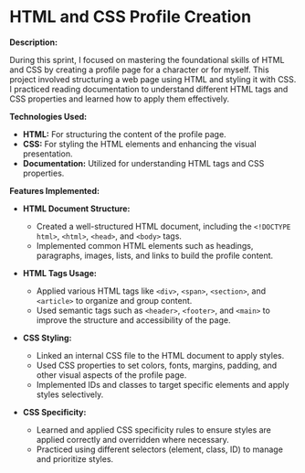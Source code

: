 # HTML and CSS Profile Creation

**Description:**

During this sprint, I focused on mastering the foundational skills of HTML and CSS by creating a profile page for a character or for myself. This project involved structuring a web page using HTML and styling it with CSS. I practiced reading documentation to understand different HTML tags and CSS properties and learned how to apply them effectively.

**Technologies Used:**

- **HTML:** For structuring the content of the profile page.
- **CSS:** For styling the HTML elements and enhancing the visual presentation.
- **Documentation:** Utilized for understanding HTML tags and CSS properties.

**Features Implemented:**

- **HTML Document Structure:**
  - Created a well-structured HTML document, including the `<!DOCTYPE html>`, `<html>`, `<head>`, and `<body>` tags.
  - Implemented common HTML elements such as headings, paragraphs, images, lists, and links to build the profile content.

- **HTML Tags Usage:**
  - Applied various HTML tags like `<div>`, `<span>`, `<section>`, and `<article>` to organize and group content.
  - Used semantic tags such as `<header>`, `<footer>`, and `<main>` to improve the structure and accessibility of the page.

- **CSS Styling:**
  - Linked an internal CSS file to the HTML document to apply styles.
  - Used CSS properties to set colors, fonts, margins, padding, and other visual aspects of the profile page.
  - Implemented IDs and classes to target specific elements and apply styles selectively.

- **CSS Specificity:**
  - Learned and applied CSS specificity rules to ensure styles are applied correctly and overridden where necessary.
  - Practiced using different selectors (element, class, ID) to manage and prioritize styles.
